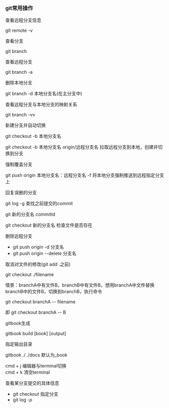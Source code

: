 ### git常用操作
查看远程分支信息

git remote -v


查看分支

git branch


查看远程分支

git branch -a


删除本地分支

git branch -d 本地分支名(在主分支中)



查看远程分支与本地分支的映射关系

git branch -vv


新建分支并自动切换

git checkout -b 本地分支名

git checkout -b 本地分支名 origin/远程分支名 拉取远程分支到本地，创建并切换到分支


强制覆盖分支

git push origin 本地分支名：远程分支名 -f 将本地分支强制推送到远程指定分支上


回复误删的分支

git log -g 查找之前提交的commit

git 新的分支名 commitId

git checkout 新的分支名 检查文件是否存在


删除远程分支

- git push origin -d 分支名
- git push origin --delete 分支名


取消对文件的修改(git add .之前)

git checkout ./filename


情景：branchA中有文件B，branchB中有文件B，想用branchA中文件替换branchB中的文件B，切换到branchB，执行命令

git checkout branchA -- filename

即 git checkout branchA -- B


gitbook生成

gitbook build [book] [output]

指定输出目录

gitbook ./ ./docs 默认为_book

cmd + j 编辑器与terminal切换  
cmd + k 清空terminal

查看某分支提交的具体信息  
* git checkout 指定分支
* git log -p